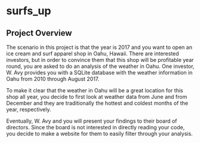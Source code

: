 # surfs_up

## Project Overview
The scenario in this project is that the year is 2017 and you want to open an ice cream and surf apparel shop in Oahu, Hawaii. There are interested investors, but in order to convince them that this shop will be profitable year round, you are asked to do an analysis of the weather in Oahu. One investor, W. Avy provides you with a SQLite database with the weather information in Oahu from 2010 through August 2017.

To make it clear that the weather in Oahu will be a great location for this shop all year, you decide to first look at weather data from June and from December and they are traditionally the hottest and coldest months of the year, respectively. 

Eventually, W. Avy and you will present your findings to their board of directors. Since the board is not interested in directly reading your code, you decide to make a website for them to easily filter through your analysis.
